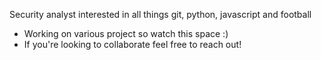 Security analyst interested in all things git, python, javascript and football
- Working on various project so watch this space :) 
- If you're looking to collaborate feel free to reach out!
